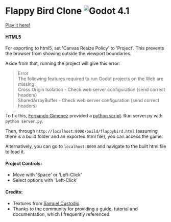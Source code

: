 # Flappy Bird Clone ![Godot 4.1](https://img.shields.io/badge/godot-v4.1-blue)

[Play it here!](https://ngli.itch.io/flappybird)

#### HTML5
For exporting to html5, set 'Canvas Resize Policy' to 'Project'. This prevents the browser from showing outside the viewport boundaries. 

Aside from that, running the project will give this error:
> Error \
> The following features required to run Godot projects on the Web are missing: \
> Cross Origin Isolation - Check web server configuration (send correct headers) \
> SharedArrayBuffer - Check web server configuration (send correct headers)

To fix this, [Fernando Gimenez](https://github.com/pijamarda) provided a [python script](https://github.com/godotengine/godot/issues/69020). Run server.py with `python server.py`.

Then, through `http://localhost:8000/build/flappybird.html` (assuming there is a build folder and an exported html file), you can access the game. 

Alternatively, you can go to `localhost:8000` and navigate to the built html file to load it.

#### Project Controls:
- Move with 'Space' or 'Left-Click'
- Select options with 'Left-Click'

#### Credits:
- Textures from [Samuel Custodio](https://github.com/samuelcust/flappy-bird-assets)
- Thanks to the community for providing a guide, tutorial and documentation, which I frequently referenced.
